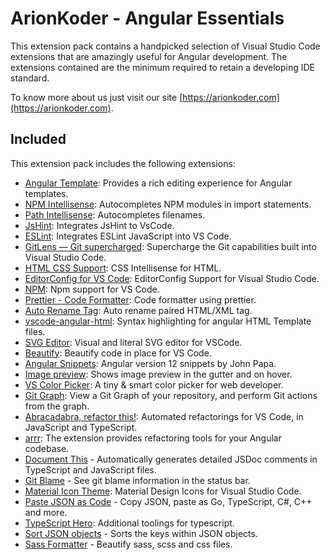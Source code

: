 # ArionKoder - Angular Essentials

This extension pack contains a handpicked selection of Visual Studio Code extensions that are amazingly useful for Angular development. The extensions contained are the minimum required to retain a developing IDE standard. 

To know more about us just visit our site [https://arionkoder.com](https://arionkoder.com).

## Included

This extension pack includes the following extensions:

- [Angular Template](https://marketplace.visualstudio.com/items?itemName=Angular.ng-template): Provides a rich editing experience for Angular templates.
- [NPM Intellisense](https://marketplace.visualstudio.com/items?itemName=christian-kohler.npm-intellisense): Autocompletes NPM modules in import statements.
- [Path Intellisense](https://marketplace.visualstudio.com/items?itemName=christian-kohler.path-intellisense): Autocompletes filenames.
- [JsHint](https://marketplace.visualstudio.com/items?itemName=dbaeumer.jshint): Integrates JsHint to VsCode.
- [ESLint](https://marketplace.visualstudio.com/items?itemName=dbaeumer.vscode-eslint): Integrates ESLint JavaScript into VS Code.
- [GitLens — Git supercharged](https://marketplace.visualstudio.com/items?itemName=eamodio.gitlens): Supercharge the Git capabilities built into Visual Studio Code.
- [HTML CSS Support](https://marketplace.visualstudio.com/items?itemName=ecmel.vscode-html-css): CSS Intellisense for HTML.
- [EditorConfig for VS Code](https://marketplace.visualstudio.com/items?itemName=EditorConfig.EditorConfig): EditorConfig Support for Visual Studio Code.
- [NPM](https://marketplace.visualstudio.com/items?itemName=eg2.vscode-npm-script): Npm support for VS Code.
- [Prettier - Code Formatter](https://marketplace.visualstudio.com/items?itemName=esbenp.prettier-vscode): Code formatter using prettier.
- [Auto Rename Tag](https://marketplace.visualstudio.com/items?itemName=formulahendry.auto-rename-tag): Auto rename paired HTML/XML tag.
- [vscode-angular-html](https://marketplace.visualstudio.com/items?itemName=ghaschel.vscode-angular-html): Syntax highlighting for angular HTML Template files.
- [SVG Editor](https://marketplace.visualstudio.com/items?itemName=henoc.svgeditor): Visual and literal SVG editor for VSCode.
- [Beautify](https://marketplace.visualstudio.com/items?itemName=hookyqr.beautify): Beautify code in place for VS Code.
- [Angular Snippets](https://marketplace.visualstudio.com/items?itemName=johnpapa.Angular2): Angular version 12 snippets by John Papa.
- [Image preview](https://marketplace.visualstudio.com/items?itemName=kisstkondoros.vscode-gutter-preview): Shows image preview in the gutter and on hover.
- [VS Color Picker](https://marketplace.visualstudio.com/items?itemName=lihui.vs-color-picker): A tiny & smart color picker for web developer.
- [Git Graph](https://marketplace.visualstudio.com/items?itemName=mhutchie.git-graph): View a Git Graph of your repository, and perform Git actions from the graph.
- [Abracadabra, refactor this!](https://marketplace.visualstudio.com/items?itemName=nicoespeon.abracadabra): Automated refactorings for VS Code, in JavaScript and TypeScript.
- [arrr](https://marketplace.visualstudio.com/items?itemName=obenjiro.arrr): The extension provides refactoring tools for your Angular codebase.
- [Document This](https://marketplace.visualstudio.com/items?itemName=joelday.docthis) - Automatically generates detailed JSDoc comments in TypeScript and JavaScript files.
- [Git Blame](https://marketplace.visualstudio.com/items?itemName=waderyan.gitblame) - See git blame information in the status bar.
- [Material Icon Theme](https://marketplace.visualstudio.com/items?itemName=PKief.material-icon-theme): Material Design Icons for Visual Studio Code.
- [Paste JSON as Code](https://marketplace.visualstudio.com/items?itemName=quicktype.quicktype) - Copy JSON, paste as Go, TypeScript, C#, C++ and more.
- [TypeScript Hero](https://marketplace.visualstudio.com/items?itemName=rbbit.typescript-hero): Additional toolings for typescript.
- [Sort JSON objects](https://marketplace.visualstudio.com/items?itemName=richie5um2.vscode-sort-json) - Sorts the keys within JSON objects.
- [Sass Formatter](https://marketplace.visualstudio.com/items?itemName=sasa.vscode-sass-format) - Beautify sass, scss and css files.


